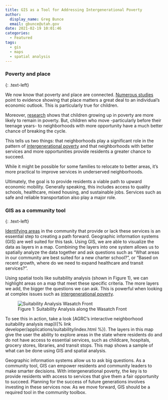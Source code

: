 ```yaml
---
title: GIS as a Tool for Addressing Intergenerational Poverty
author:
  display_name: Greg Bunce
  email: gbunce@utah.gov
date: 2021-02-19 10:01:46
categories:
  - Featured
tags:
  - gis
  - maps
  - spatial analysis
---
```


### Poverty and place
{: .text-left}

We now know that poverty and place are connected. [Numerous studies](https://www.nytimes.com/2015/05/04/upshot/an-atlas-of-upward-mobility-shows-paths-out-of-poverty.html) point to evidence showing that place matters a great deal to an individual’s economic outlook. This is particularly true for children.

Moreover, [research](http://www.equality-of-opportunity.org/images/nbhds_exec_summary.pdf) shows that children growing up in poverty are more likely to remain in poverty. But, children who move -particularly before their teenage years- to neighborhoods with more opportunity have a much better chance of breaking the cycle.

This tells us two things: that neighborhoods play a significant role in the pattern of [intergenerational poverty](https://jobs.utah.gov/edo/intergenerational/index.html) and that neighborhoods with better services and more opportunities provide residents a greater chance to succeed. 

While it might be possible for some families to relocate to better areas, it’s more practical to improve services in underserved neighborhoods. 

Ultimately, the goal is to provide residents a viable path to upward economic mobility. Generally speaking, this includes access to quality schools, healthcare, mixed housing, and sustainable jobs. Services such as safe and reliable transportation also play a major role.

### GIS as a community tool
{: .text-left}

[Identifying areas](https://www.nytimes.com/interactive/2015/05/03/upshot/the-best-and-worst-places-to-grow-up-how-your-area-compares.html) in the community that provide or lack these services is an essential step to creating a path forward. Geographic information systems (GIS) are well suited for this task. Using GIS, we are able to visualize the data as layers in a map. Combining the layers into one system allows us to spatially analyze the data together and ask questions such as “What areas in our community are best suited for a new charter school?”, or “Based on recent growth, where do we need to expand healthcare and transit services?”.

Using spatial tools like suitability analysis (shown in Figure 1), we can highlight areas on a map that meet these specific criteria. The more layers we add, the bigger the questions we can ask. This is powerful when looking at complex issues such as [intergenerational poverty](https://jobs.utah.gov/edo/intergenerational/whatisigp.pdf).

<div class="flex flex--around">
  <figure class="caption">
    <img class="caption__image" src="{% link images/suitability_analysis_wasatchfront.png %}" alt="Suitability Analysis Wasatch Front" loading="lazy" />
    <figcaption class="caption__text">Figure 1: Suitability Analysis along the Wasatch Front</figcaption>
  </figure>
</div>

To see this in action, take a look [AGRC’s interactive neighborhood suitability analysis map]({% link developer/applications/suitability/index.html %}). The layers in this map give the user the ability to explore areas in the state where residents do and do not have access to essential services, such as childcare, hospitals, grocery stores, libraries, and transit stops. This map shows a sample of what can be done using GIS and spatial analysis.

Geographic information systems allow us to ask big questions. As a community tool, GIS can empower residents and community leaders to make smarter decisions. With intergenerational poverty, the key is to provide residents with access to services that give them a fair opportunity to succeed. Planning for the success of future generations involves investing in these services now. As we move forward, GIS should be a required tool in the community toolbox.
